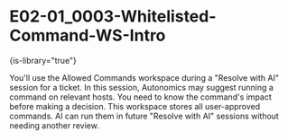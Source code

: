 # E02-01_0003-Whitelisted-Command-WS-Intro

{is-library="true"}

<snippet id="E02-01_0003-Whitelisted-Command-WS-Intro_snippet">



You'll use the Allowed Commands workspace during a "Resolve with AI" session for a ticket. In this session, Autonomics may suggest running a command on relevant hosts. You need to know the command's impact before making a decision. This workspace stores all user-approved commands. AI can run them in future "Resolve with AI" sessions without needing another review.


</snippet>